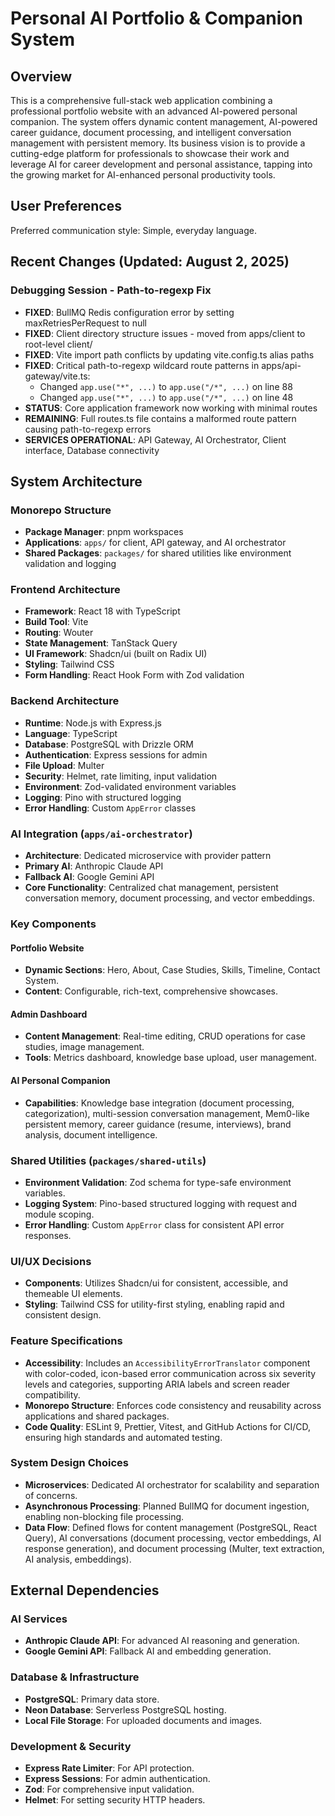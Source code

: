 # Personal AI Portfolio & Companion System

## Overview
This is a comprehensive full-stack web application combining a professional portfolio website with an advanced AI-powered personal companion. The system offers dynamic content management, AI-powered career guidance, document processing, and intelligent conversation management with persistent memory. Its business vision is to provide a cutting-edge platform for professionals to showcase their work and leverage AI for career development and personal assistance, tapping into the growing market for AI-enhanced personal productivity tools.

## User Preferences
Preferred communication style: Simple, everyday language.

## Recent Changes (Updated: August 2, 2025)
### Debugging Session - Path-to-regexp Fix
- **FIXED**: BullMQ Redis configuration error by setting maxRetriesPerRequest to null
- **FIXED**: Client directory structure issues - moved from apps/client to root-level client/
- **FIXED**: Vite import path conflicts by updating vite.config.ts alias paths
- **FIXED**: Critical path-to-regexp wildcard route patterns in apps/api-gateway/vite.ts:
  - Changed `app.use("*", ...)` to `app.use("/*", ...)` on line 88
  - Changed `app.use("*", ...)` to `app.use("/*", ...)` on line 48
- **STATUS**: Core application framework now working with minimal routes
- **REMAINING**: Full routes.ts file contains a malformed route pattern causing path-to-regexp errors
- **SERVICES OPERATIONAL**: API Gateway, AI Orchestrator, Client interface, Database connectivity

## System Architecture

### Monorepo Structure
- **Package Manager**: pnpm workspaces
- **Applications**: `apps/` for client, API gateway, and AI orchestrator
- **Shared Packages**: `packages/` for shared utilities like environment validation and logging

### Frontend Architecture
- **Framework**: React 18 with TypeScript
- **Build Tool**: Vite
- **Routing**: Wouter
- **State Management**: TanStack Query
- **UI Framework**: Shadcn/ui (built on Radix UI)
- **Styling**: Tailwind CSS
- **Form Handling**: React Hook Form with Zod validation

### Backend Architecture
- **Runtime**: Node.js with Express.js
- **Language**: TypeScript
- **Database**: PostgreSQL with Drizzle ORM
- **Authentication**: Express sessions for admin
- **File Upload**: Multer
- **Security**: Helmet, rate limiting, input validation
- **Environment**: Zod-validated environment variables
- **Logging**: Pino with structured logging
- **Error Handling**: Custom `AppError` classes

### AI Integration (`apps/ai-orchestrator`)
- **Architecture**: Dedicated microservice with provider pattern
- **Primary AI**: Anthropic Claude API
- **Fallback AI**: Google Gemini API
- **Core Functionality**: Centralized chat management, persistent conversation memory, document processing, and vector embeddings.

### Key Components

#### Portfolio Website
- **Dynamic Sections**: Hero, About, Case Studies, Skills, Timeline, Contact System.
- **Content**: Configurable, rich-text, comprehensive showcases.

#### Admin Dashboard
- **Content Management**: Real-time editing, CRUD operations for case studies, image management.
- **Tools**: Metrics dashboard, knowledge base upload, user management.

#### AI Personal Companion
- **Capabilities**: Knowledge base integration (document processing, categorization), multi-session conversation management, Mem0-like persistent memory, career guidance (resume, interviews), brand analysis, document intelligence.

### Shared Utilities (`packages/shared-utils`)
- **Environment Validation**: Zod schema for type-safe environment variables.
- **Logging System**: Pino-based structured logging with request and module scoping.
- **Error Handling**: Custom `AppError` class for consistent API error responses.

### UI/UX Decisions
- **Components**: Utilizes Shadcn/ui for consistent, accessible, and themeable UI elements.
- **Styling**: Tailwind CSS for utility-first styling, enabling rapid and consistent design.

### Feature Specifications
- **Accessibility**: Includes an `AccessibilityErrorTranslator` component with color-coded, icon-based error communication across six severity levels and categories, supporting ARIA labels and screen reader compatibility.
- **Monorepo Structure**: Enforces code consistency and reusability across applications and shared packages.
- **Code Quality**: ESLint 9, Prettier, Vitest, and GitHub Actions for CI/CD, ensuring high standards and automated testing.

### System Design Choices
- **Microservices**: Dedicated AI orchestrator for scalability and separation of concerns.
- **Asynchronous Processing**: Planned BullMQ for document ingestion, enabling non-blocking file processing.
- **Data Flow**: Defined flows for content management (PostgreSQL, React Query), AI conversations (document processing, vector embeddings, AI response generation), and document processing (Multer, text extraction, AI analysis, embeddings).

## External Dependencies

### AI Services
- **Anthropic Claude API**: For advanced AI reasoning and generation.
- **Google Gemini API**: Fallback AI and embedding generation.

### Database & Infrastructure
- **PostgreSQL**: Primary data store.
- **Neon Database**: Serverless PostgreSQL hosting.
- **Local File Storage**: For uploaded documents and images.

### Development & Security
- **Express Rate Limiter**: For API protection.
- **Express Sessions**: For admin authentication.
- **Zod**: For comprehensive input validation.
- **Helmet**: For setting security HTTP headers.
```